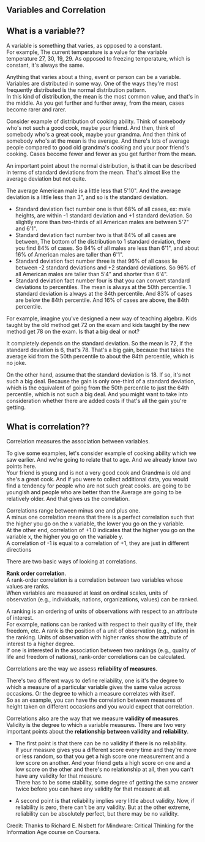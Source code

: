 ## Variables and Correlation

## What is a  **variable**??

A variable is something that varies, as opposed to a constant.   
For example, The current temperature is a value for the variable temperature 27, 30, 19, 29. As opposed to freezing temperature, which is constant, it's always the same.

Anything that varies about a thing, event or person can be a variable.
Variables are distributed in some way. One of the ways they're most frequently distributed is the normal distribution pattern.  
In this kind of distribution, the mean is the most common value, and that's in the middle. As you get further and further away, from the mean, cases become rarer and rarer.

Consider example of distribution of cooking ability. 
Think of somebody who's not such a good cook, maybe your friend. And then, think of somebody who's a great cook, maybe your grandma. And then think of somebody who's at the mean is the average. And there's lots of average people compared to good old grandma's cooking and your poor friend's cooking. Cases become fewer and fewer as you get further from the mean.

An important point about the normal distribution, is that it can be described in terms of standard deviations from the mean. That's almost like the average deviation but not quite.

The average American male is a little less that 5'10". And the average deviation is a little less than 3", and so is the standard deviation.  
- Standard deviation fact number one is that 68% of all cases, ex: male heights, are within -1 standard deviation and +1 standard deviation. So slightly more than two-thirds of all American males are between 5'7" and 6'1". 
- Standard deviation fact number two is that 84% of all cases are between, The bottom of the distribution  to 1 standard deviation, there you find 84% of cases. So 84% of all males are less than 6'1", and about 16% of American males are taller than 6'1". 
- Standard deviation fact number three is that 96% of all cases lie between -2 standard deviations and +2 standard deviations. So 96% of all American males are taller than 5'4" and shorter than 6'4". 
- Standard deviation fact number four is that you can convert standard deviations to percentiles. The mean is always at the 50th percentile. 1 standard deviation is always at the 84th percentile. And 83% of cases are below the 84th percentile. And 16% of cases are above, the 84th percentile. 


For example, imagine you've designed a new way of teaching algebra. Kids taught by the old method get 72 on the exam and kids taught by the new method get 78 on the exam. Is that a big deal or not?

It completely depends on the standard deviation. So the mean is 72, if the standard deviation is 6, that's 78. That's a big gain, because that takes the average kid from the 50th percentile to about the 84th percentile, which is no joke.

On the other hand, assume that the standard deviation is 18. If so, it's not such a big deal. Because the gain is only one-third of a standard deviation, which is the equivalent of going from the 50th percentile to just the 64th percentile, which is not such a big deal. And you might want to take into consideration whether there are added costs if that's all the gain you're getting.

## What is **correlation**??

Correlation measures the association between variables. 

To give some examples, let's consider example of cooking ability which we saw earlier. And we're going to relate that to age. And we already know two points here.  
Your friend is young and is not a very good cook and Grandma is old and she's a great cook. And if you were to collect additional data, you would find a tendency for people who are not such great cooks. are going to be youngish and people who are better than the Average are going to be relatively older. And that gives us the correlation.

Correlations range between minus one and plus one.  
A minus one correlation means that there is a perfect correlation such that the higher you go on the x variable, the lower you go on the y variable.  
At the other end, correlation of +1.0 indicates that the higher you go on the variable x, the higher you go on the variable y.  
A correlation of -1 is equal to a correlation of +1, they are just in different directions

There are two basic ways of looking at correlations. 

**Rank order correlation**.   
A rank-order correlation is a correlation between two variables whose values are ranks.  
When variables are measured at least on ordinal scales, units of observation (e.g., individuals, nations, organizations, values) can be ranked. 

A ranking is an ordering of units of observations with respect to an attribute of interest.  
For example, nations can be ranked with respect to their quality of life, their freedom, etc. A rank is the position of a unit of observation (e.g., nation) in the ranking. Units of observation with higher ranks show the attribute of interest to a higher degree.  
If one is interested in the association between two rankings (e.g., quality of life and freedom of nations), rank-order correlations can be calculated. 

Correlations are the way we assess **reliability of measures**.  

There's two different ways to define reliability, one is it's the degree to which a measure of a particular variable gives the same value across occasions. Or the degree to which a measure correlates with itself.  
So as an example, you can have the correlation between measures of height taken on different occasions and you would expect that correlation.

Correlations also are the way that we measure **validity of measures**. 
 Validity is the degree to which a variable measures.
There are two very important points about the **relationship between validity and reliability**.  
- The first point is that there can be no validity if there is no reliability.  
If your measure gives you a different score every time and they're more or less random, so that you get a high score one measurement and a low score on another. And your friend gets a high score on one and a low score on the other and there's no relationship at all, then you can't have any validity for that measure.  
There has to be some stability, some degree of getting the same answer twice before you can have any validity for that measure at all.

- A second point is that reliability implies very little about validity. Now, if reliability is zero, there can't be any validity. But at the other extreme, reliability can be absolutely perfect, but there may be no validity.


Credit: Thanks to Richard E. Nisbett for Mindware: Critical Thinking for the Information Age course on Coursera.

